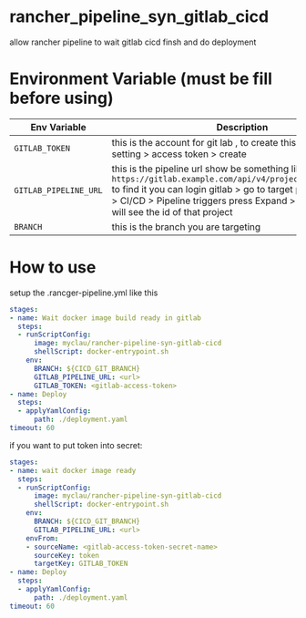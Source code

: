 # rancher_pipeline_syn_gitlab_cicd
allow rancher pipeline to wait gitlab cicd finsh and do deployment


# Environment Variable (must be fill before using)
| Env Variable | Description |
| --- | --- |
| `GITLAB_TOKEN` | this is the account for git lab , to create this login to gitlab > setting > access token > create |
| `GITLAB_PIPELINE_URL` | this is the pipeline url show be something like `https://gitlab.example.com/api/v4/projects/:id/pipelines` to find it you can login gitlab > go to target project > Settings > CI/CD > Pipeline triggers press Expand > in example you will see the id of that project |
| `BRANCH` | this is the branch you are targeting |

# How to use
setup the .rancger-pipeline.yml like this
``` yml
stages:
- name: Wait docker image build ready in gitlab
  steps:
  - runScriptConfig:
      image: myclau/rancher-pipeline-syn-gitlab-cicd
      shellScript: docker-entrypoint.sh
    env:
      BRANCH: ${CICD_GIT_BRANCH}
      GITLAB_PIPELINE_URL: <url>
      GITLAB_TOKEN: <gitlab-access-token>
- name: Deploy
  steps:
  - applyYamlConfig:
      path: ./deployment.yaml
timeout: 60

```
if you want to put token into secret:
```yml
stages:
- name: wait docker image ready
  steps:
  - runScriptConfig:
      image: myclau/rancher-pipeline-syn-gitlab-cicd
      shellScript: docker-entrypoint.sh
    env:
      BRANCH: ${CICD_GIT_BRANCH}
      GITLAB_PIPELINE_URL: <url>
    envFrom:
    - sourceName: <gitlab-access-token-secret-name>
      sourceKey: token
      targetKey: GITLAB_TOKEN
- name: Deploy
  steps:
  - applyYamlConfig:
      path: ./deployment.yaml
timeout: 60

```

